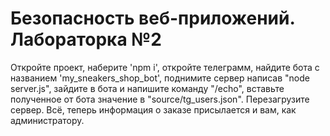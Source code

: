 # Безопасность веб-приложений. Лабораторка №2

Откройте проект, наберите 'npm i', откройте телеграмм, найдите бота с названием 'my_sneakers_shop_bot', поднимите сервер написав "node server.js", зайдите в бота и напишите команду "/echo", вставьте полученное от бота значение в "source/tg_users.json". Перезагрузите сервер. Всё, теперь информация о заказе присылается и вам, как администратору.




